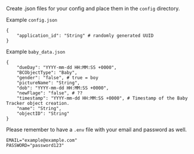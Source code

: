 Create .json files for your config and place them in the `config` directory.

Example `config.json`
```
{
    "application_id": "String" # randomly generated UUID
}
```
Example `baby_data.json`
```
{
    "dueDay": "YYYY-mm-dd HH:MM:SS +0000",
    "BCObjectType": "Baby",
    "gender": "false", # true = boy
    "pictureName": "String",
    "dob": "YYYY-mm-dd HH:MM:SS +0000",
    "newFlage": "false", # ??
    "timestamp": "YYYY-mm-dd HH:MM:SS +0000", # Timestamp of the Baby Tracker object creation.
    "name": "String",
    "objectID": "String"
}
```

Please remember to have a `.env` file with your email and password as well.
```
EMAIL="example@example.com"
PASSWORD="password123"
```